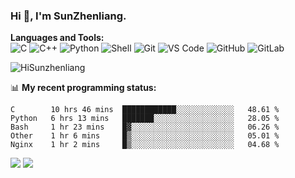 
### Hi 👋, I'm SunZhenliang.



**Languages and Tools:**  
![C](https://img.shields.io/badge/-00599C?style=flat-square&logo=c&logoColor=white)
![C++](https://img.shields.io/badge/-C++-00599C?style=flat-square&logo=c%2B%2B&logoColor=white)
![Python](https://img.shields.io/badge/-Python-8fcfd1?style=flat-square&logo=Python)
![Shell](https://img.shields.io/badge/-Shell-blasck?style=flat-square&logo=Shell)
![Git](https://img.shields.io/badge/-Git-black?style=flat-square&logo=git)
![VS Code](https://img.shields.io/badge/-VS%20Code-007ACC?style=flat-square&logo=visual-studio-code)
![GitHub](https://img.shields.io/badge/-GitHub-181717?style=flat-square&logo=github)
![GitLab](https://img.shields.io/badge/-GitLab-FCA121?style=flat-square&logo=gitlab)

<img   src="https://github-readme-stats.vercel.app/api?username=HiSunzhenliang&count_private=true&show_icons=true" alt="HiSunzhenliang" />

📊 **My recent programming status:**
<!--START_SECTION:waka-->
```text
C        10 hrs 46 mins  ████████████░░░░░░░░░░░░░   48.61 % 
Python   6 hrs 13 mins   ███████░░░░░░░░░░░░░░░░░░   28.05 % 
Bash     1 hr 23 mins    █▓░░░░░░░░░░░░░░░░░░░░░░░   06.26 % 
Other    1 hr 6 mins     █▒░░░░░░░░░░░░░░░░░░░░░░░   05.01 % 
Nginx    1 hr 2 mins     █▒░░░░░░░░░░░░░░░░░░░░░░░   04.68 % 
```
<!--END_SECTION:waka-->
[![](https://img.shields.io/ubuntu/v/ubuntu-wallpapers)](https://kubuntu.org/)
![](https://visitor-badge.glitch.me/badge?page_id=HiSunzhenliang.readme)

